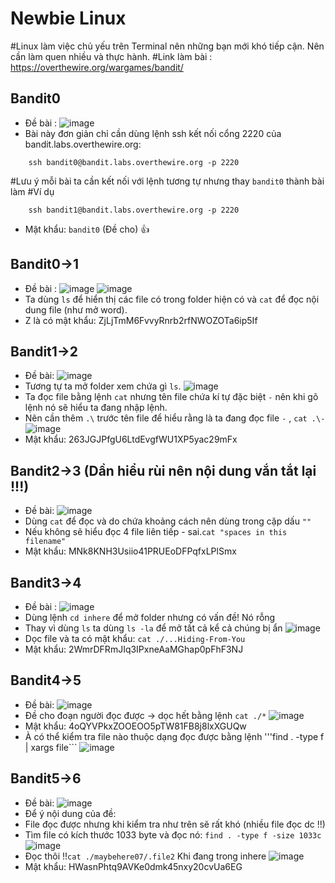 # Newbie Linux
#Linux làm việc chủ yếu trên Terminal nên những bạn mới khó tiếp cận. Nên cần làm quen nhiều và thực hành.
#Link làm bài : https://overthewire.org/wargames/bandit/
## Bandit0
- Đề bài : 
![image](https://hackmd.io/_uploads/rJWMo0gyee.png)
- Bài này đơn giản chỉ cần dùng lệnh ssh kết nối cổng 2220 của bandit.labs.overthewire.org:
```
    ssh bandit0@bandit.labs.overthewire.org -p 2220
```
#Lưu ý mỗi bài ta cần kết nối với lệnh tương tự nhưng thay ```bandit0``` thành bài làm
#Ví dụ 
```
    ssh bandit1@bandit.labs.overthewire.org -p 2220
```
- Mật khẩu: ```bandit0``` (Đề cho) :+1: 
## Bandit0->1
- Đề bài : 
![image](https://hackmd.io/_uploads/H1LSnCgJxe.png)
![image](https://hackmd.io/_uploads/SkM6nReJxg.png)
- Ta dùng ```ls``` để hiển thị các file có trong folder hiện có và ``` cat ``` để đọc nội dung file (như mở word).
- Z là có mật khẩu: ZjLjTmM6FvvyRnrb2rfNWOZOTa6ip5If
## Bandit1->2
- Đề bài:
![image](https://hackmd.io/_uploads/BkBRp0lJgx.png)
- Tương tự ta mở folder xem chứa gì ```ls```.
![image](https://hackmd.io/_uploads/rkSI0CgJxl.png)
- Ta đọc file bằng lệnh ```cat``` nhưng tên file chứa kí tự đặc biệt ```-``` nên khi gõ lệnh nó sẽ hiểu ta đang nhập lệnh.
- Nên cần thêm ```.\``` trước tên file để hiểu rằng là ta đang đọc file ```-``` , ```cat .\-```
![image](https://hackmd.io/_uploads/SJQPy1Z1ge.png)
- Mật khẩu: 263JGJPfgU6LtdEvgfWU1XP5yac29mFx
## Bandit2->3 (Dần hiểu rùi nên nội dung vắn tắt lại !!!)
- Đề bài:
![image](https://hackmd.io/_uploads/Hy0MlJWJeg.png)
- Dùng ```cat``` để đọc và do chứa khoảng cách nên dùng trong cặp dấu ```""``` 
- Nếu không sẽ hiểu đọc 4 file liên tiếp - sai.```cat "spaces in this filename"```
- Mật khẩu: MNk8KNH3Usiio41PRUEoDFPqfxLPlSmx
## Bandit3->4
- Đề bài : 
![image](https://hackmd.io/_uploads/Skei71Zyll.png)
- Dùng lệnh ```cd inhere``` để mở folder nhưng có vấn đề! Nó rỗng
- Thay vì dùng ```ls``` ta dùng ```ls -la``` để mở tất cả kể cả chúng bị ẩn
![image](https://hackmd.io/_uploads/HJbNN1Wkgl.png)
- Dọc file và ta có mật khẩu: ```cat ./...Hiding-From-You```
- Mật khẩu: 2WmrDFRmJIq3IPxneAaMGhap0pFhF3NJ
## Bandit4->5
- Đề bài: 
![image](https://hackmd.io/_uploads/H14oBy-yxx.png)
- Đề cho đoạn người đọc được -> dọc hết bằng lệnh ```cat ./*``` 
![image](https://hackmd.io/_uploads/rkmBIkWkxg.png)
- Mật khẩu: 4oQYVPkxZOOEOO5pTW81FB8j8lxXGUQw
- À có thể kiểm tra file nào thuộc dạng đọc được bằng lệnh '''find . -type f | xargs file```
![image](https://hackmd.io/_uploads/ryKMu1Z1el.png)
## Bandit5->6
- Đề bài:
![image](https://hackmd.io/_uploads/SyWR_VMJgl.png)
- Để ý nội dung của đề:
- File đọc được nhưng khi kiểm tra như trên sẽ rất khó (nhiều file đọc dc !!)
- Tìm file có kích thước 1033 byte và đọc nó: ```find . -type f -size 1033c```
![image](https://hackmd.io/_uploads/BJHJqEMygx.png)
- Đọc thôi !!```cat ./maybehere07/.file2``` Khi đang trong inhere
![image](https://hackmd.io/_uploads/HJfw5VGkgg.png)
- Mật khẩu: HWasnPhtq9AVKe0dmk45nxy20cvUa6EG




